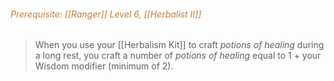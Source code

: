 ###### *<span style="color:rgb(203, 123, 55)">Prerequisite: [[Ranger]] Level 6, [[Herbalist II]]</span>*

> When you use your [[Herbalism Kit]] to craft _potions of healing_ during a long rest, you craft a number of _potions of healing_ equal to 1 + your Wisdom modifier (minimum of 2).
